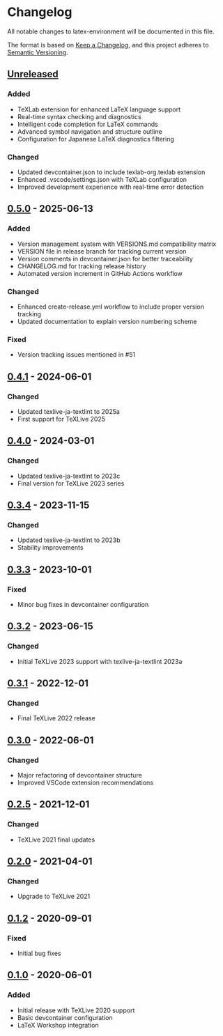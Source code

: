 # Changelog

All notable changes to latex-environment will be documented in this file.

The format is based on [Keep a Changelog](https://keepachangelog.com/en/1.0.0/),
and this project adheres to [Semantic Versioning](https://semver.org/spec/v2.0.0.html).

## [Unreleased]

### Added
- TeXLab extension for enhanced LaTeX language support
- Real-time syntax checking and diagnostics
- Intelligent code completion for LaTeX commands
- Advanced symbol navigation and structure outline
- Configuration for Japanese LaTeX diagnostics filtering

### Changed
- Updated devcontainer.json to include texlab-org.texlab extension
- Enhanced .vscode/settings.json with TeXLab configuration
- Improved development experience with real-time error detection

## [0.5.0] - 2025-06-13

### Added
- Version management system with VERSIONS.md compatibility matrix
- VERSION file in release branch for tracking current version
- Version comments in devcontainer.json for better traceability
- CHANGELOG.md for tracking release history
- Automated version increment in GitHub Actions workflow

### Changed
- Enhanced create-release.yml workflow to include proper version tracking
- Updated documentation to explain version numbering scheme

### Fixed
- Version tracking issues mentioned in #51

## [0.4.1] - 2024-06-01

### Changed
- Updated texlive-ja-textlint to 2025a
- First support for TeXLive 2025

## [0.4.0] - 2024-03-01

### Changed
- Updated texlive-ja-textlint to 2023c
- Final version for TeXLive 2023 series

## [0.3.4] - 2023-11-15

### Changed
- Updated texlive-ja-textlint to 2023b
- Stability improvements

## [0.3.3] - 2023-10-01

### Fixed
- Minor bug fixes in devcontainer configuration

## [0.3.2] - 2023-06-15

### Changed
- Initial TeXLive 2023 support with texlive-ja-textlint 2023a

## [0.3.1] - 2022-12-01

### Changed
- Final TeXLive 2022 release

## [0.3.0] - 2022-06-01

### Changed
- Major refactoring of devcontainer structure
- Improved VSCode extension recommendations

## [0.2.5] - 2021-12-01

### Changed
- TeXLive 2021 final updates

## [0.2.0] - 2021-04-01

### Changed
- Upgrade to TeXLive 2021

## [0.1.2] - 2020-09-01

### Fixed
- Initial bug fixes

## [0.1.0] - 2020-06-01

### Added
- Initial release with TeXLive 2020 support
- Basic devcontainer configuration
- LaTeX Workshop integration

[Unreleased]: https://github.com/smkwlab/latex-environment/compare/v0.5.0...HEAD
[0.5.0]: https://github.com/smkwlab/latex-environment/compare/v0.4.1...v0.5.0
[0.4.1]: https://github.com/smkwlab/latex-environment/compare/v0.4.0...v0.4.1
[0.4.0]: https://github.com/smkwlab/latex-environment/compare/v0.3.4...v0.4.0
[0.3.4]: https://github.com/smkwlab/latex-environment/compare/v0.3.3...v0.3.4
[0.3.3]: https://github.com/smkwlab/latex-environment/compare/v0.3.2...v0.3.3
[0.3.2]: https://github.com/smkwlab/latex-environment/compare/v0.3.1...v0.3.2
[0.3.1]: https://github.com/smkwlab/latex-environment/compare/v0.3.0...v0.3.1
[0.3.0]: https://github.com/smkwlab/latex-environment/compare/v0.2.5...v0.3.0
[0.2.5]: https://github.com/smkwlab/latex-environment/compare/v0.2.0...v0.2.5
[0.2.0]: https://github.com/smkwlab/latex-environment/compare/v0.1.2...v0.2.0
[0.1.2]: https://github.com/smkwlab/latex-environment/compare/v0.1.0...v0.1.2
[0.1.0]: https://github.com/smkwlab/latex-environment/releases/tag/v0.1.0